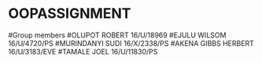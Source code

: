 # OOPASSIGNMENT
#Group members
#OLUPOT ROBERT    16/U/18969
#EJULU WILSOM     16/U/4720/PS
#MURINDANYI SUDI   16/X/2338/PS
#AKENA GIBBS HERBERT  16/U/3183/EVE
#TAMALE JOEL        16/U/11830/PS
